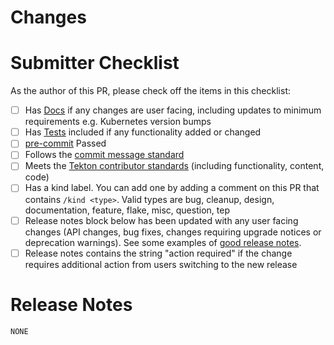 <!-- 🎉🎉🎉 Thank you for the PR!!! 🎉🎉🎉 -->

# Changes

<!-- Describe your changes here- ideally you can get that description straight from your descriptive commit message(s)! -->

# Submitter Checklist

As the author of this PR, please check off the items in this checklist:

- [ ] Has [Docs](https://github.com/tektoncd/community/blob/main/standards.md#docs) if any changes are user facing, including updates to minimum requirements e.g. Kubernetes version bumps
- [ ] Has [Tests](https://github.com/tektoncd/community/blob/main/standards.md#tests) included if any functionality added or changed
- [ ] [pre-commit](https://github.com/tektoncd/pruner/blob/main/DEVELOPMENT.md#install-tools) Passed
- [ ] Follows the [commit message standard](https://github.com/tektoncd/community/blob/main/standards.md#commits)
- [ ] Meets the [Tekton contributor standards](https://github.com/tektoncd/community/blob/main/standards.md) (including functionality, content, code)
- [ ] Has a kind label. You can add one by adding a comment on this PR that contains `/kind <type>`. Valid types are bug, cleanup, design, documentation, feature, flake, misc, question, tep
- [ ] Release notes block below has been updated with any user facing changes (API changes, bug fixes, changes requiring upgrade notices or deprecation warnings). See some examples of [good release notes](https://github.com/tektoncd/community/blob/main/standards.md#good-release-notes).
- [ ] Release notes contains the string "action required" if the change requires additional action from users switching to the new release

# Release Notes

```release-note
NONE
```

